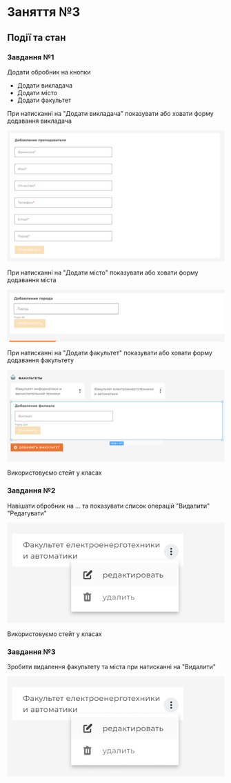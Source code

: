 # Заняття №3

## Події та стан

### Завдання №1

Додати обробник на кнопки

- Додати викладача
- Додати місто
- Додати факультет

При натисканні на "Додати викладача" показувати або ховати форму додавання викладача

![tutorForm](/images/tutorForm.png)

При натисканні на "Додати місто" показувати або ховати форму додавання міста

![cityForm](/images/cityForm.png)

При натисканні на "Додати факультет" показувати або ховати форму додавання факультету

![cityForm](/images/departmentForm.png)

Використовуємо стейт у класах

### Завдання №2

Навішати обробник на ... та показувати список операцій "Видалити" "Редагувати"

![dropdown](/images/dropdown.png)

Використовуємо стейт у класах

### Завдання №3

Зробити видалення факультету та міста при натисканні на "Видалити"

![dropdown](/images/dropdown.png)

